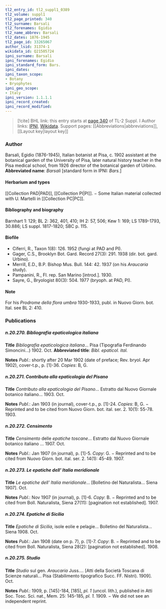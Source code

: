 ```yaml
---
tl2_entry_id: tl2_suppl1_0389
tl2_volume: suppl1
tl2_page_printed: 340
tl2_surname: Barsali
tl2_forenames: Egidio
tl2_name_abbrev: Barsali
tl2_dates: 1876-1945
tl2_page_id: 33265067
author_lsid: 31374-1
wikidata_id: Q21505724
ipni_surname: Barsali
ipni_forenames: Egidio
ipni_standard_form: Bars.
ipni_dates: 
ipni_taxon_scope: 
- Botany
- Bryophytes
ipni_geo_scope: 
- Italy
ipni_version: 1.1.1.1
ipni_record_created: 
ipni_record_modified:
---
```


> [!cite] BHL link: this entry starts at [page 340](https://www.biodiversitylibrary.org/page/33265067) of TL-2 Suppl. I
> Author links: [IPNI](https://www.ipni.org/a/31374-1), [Wikidata](https://www.wikidata.org/wiki/Q21505724). Support pages: [[Abbreviations|abbreviations]], [[Layout key|layout key]]

### Author

Barsali, Egidio (1876-1945), Italian botanist at Pisa, c. 1902 assistant at the botanical garden of the University of Pisa, later natural history teacher in the Pisa medical school, from 1926 director of the botanical garden of Urbino. 
**Abbreviated name**: *Barsali* \[standard form in IPNI: *Bars.*\]

#### Herbarium and types

[[Collection PAD|PAD]], [[Collection PI|PI]]. − Some Italian material collected with U. Martelli in [[Collection PC|PC]].

#### Bibliography and biography

Barnhart 1: 129; BL 2: 362, 401, 410; IH 2: 57, 506; Kew 1: 169; LS 1789-1793, 30.886; LS suppl. 1817-1820; SBC p. 115.

#### Biofile

- Ciferri, R., Taxon 1(8): 126. 1952 (fungi at PAD and PI).
- Gager, C.S., Brooklyn Bot. Gard. Record 27(3): 291. 1938 (dir. bot. gard. Urbino).
- Merrill, E.D., B.P. Bishop Mus. Bull. 144: 42. 1937 (on his *Araucaria* study).
- Pampanini, R., Fl. rep. San Marino \[introd.\]. 1930.
- Sayre, G., Bryologist 80(3): 504. 1977 (bryoph. at PAD, PI).

#### Note

For his *Prodrome della flora umbra* 1930-1933, publ. in Nuovo Giorn. bot. Ital. see BL 2: 410.

### Publications

##### n.20.270. Bibliografia epaticologica italiana

**Title**
*Bibliografia epaticologica italiana*... Pisa (Tipografia Ferdinando Simoncini...) 1902. Oct.
**Abbreviated title**: *Bibl. epaticol. ital.*

**Notes**
*Publ*.: shortly after 20 Mar 1902 (date of preface; Rev. bryol. Apr 1902), cover-t.p., p. \[1\]-36.
*Copies*: B, G.

##### n.20.271. Contributo alla epaticologia del Pisano

**Title**
*Contributo alla epaticologia del Pisano*... Estratto dal Nuovo Giornale botanico italiano... 1903. Oct.

**Notes**
*Publ*.: Jan 1903 (in journal), cover-t.p., p. \[1\]-24. *Copies*: B, G. − Reprinted and to be cited from Nuovo Giorn. bot. ital. ser. 2. 10(1): 55-78. 1903.

##### n.20.272. Censimento

**Title**
*Censimento* delle *epatiche toscane*... Estratto dal Nuovo Giornale botanico italiano ... 1907. Oct.

**Notes**
*Publ*.: Jan 1907 (in journal), p. \[1\]-5. *Copy*: G. − Reprinted and to be cited from Nuovo Giorn. bot. ital. ser. 2. 14(1): 45-49. 1907.

##### n.20.273. Le epatiche dell' Italia meridionale

**Title**
*Le epatiche dell' Italia meridionale*... \[Bolletino del Naturalista... Siena 1907\]. Oct.

**Notes**
*Publ*.: Nov 1907 (in journal), p. \[1\]-6. *Copy*: B. − Reprinted and to be cited from Boll. Naturalista, Siena 27(11): \[pagination not established\]. 1907.

##### n.20.274. Epatiche di Sicilia

**Title**
*Epatiche di Sicilia*, isole eolie e pelagie... Bolletino del Naturalista... Siena 1908. Oct.

**Notes**
*Publ*.: Jan 1908 (date on p. 7), p. \[1\]-7. *Copy*: B. − Reprinted and to be cited from Boll. Naturalista, Siena 28(2): \[pagination not established\]. 1908.

##### n.20.275. Studio

**Title**
*Studio* sul gen. *Araucaria* Juss.... \[Atti della Società Toscana di Scienze naturali... Pisa (Stabilimento tipografico Succ. FF. Nistri). 1909\]. Oct.

**Notes**
*Publ*.: 1909, p. \[145\]-184, \[185\], *pl. 1* (uncol. lith.), published in Atti Soc. Tosc. Sci. nat., Mem. 25: 145-185, *pl. 1.* 1909. − We did not see an independent reprint.

